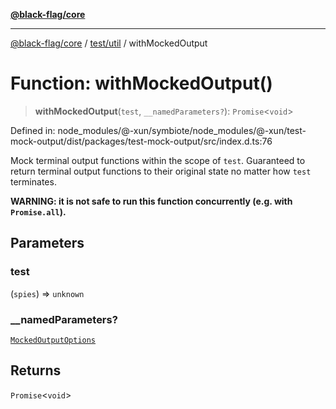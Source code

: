 [**@black-flag/core**](../../../README.md)

***

[@black-flag/core](../../../README.md) / [test/util](../README.md) / withMockedOutput

# Function: withMockedOutput()

> **withMockedOutput**(`test`, `__namedParameters?`): `Promise`\<`void`\>

Defined in: node\_modules/@-xun/symbiote/node\_modules/@-xun/test-mock-output/dist/packages/test-mock-output/src/index.d.ts:76

Mock terminal output functions within the scope of `test`. Guaranteed to
return terminal output functions to their original state no matter how `test`
terminates.

**WARNING: it is not safe to run this function concurrently (e.g. with
`Promise.all`).**

## Parameters

### test

(`spies`) => `unknown`

### \_\_namedParameters?

[`MockedOutputOptions`](../type-aliases/MockedOutputOptions.md)

## Returns

`Promise`\<`void`\>
